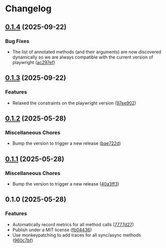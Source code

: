 # Changelog

## [0.1.4](https://github.com/multiversal-ventures/mvv-opentelemetry-instrumentation-playwright/compare/v0.1.3...v0.1.4) (2025-09-22)


### Bug Fixes

* The list of annotated methods (and their arguments) are now discovered dynamically so we are always compatible with the current version of playwright ([ac297ef](https://github.com/multiversal-ventures/mvv-opentelemetry-instrumentation-playwright/commit/ac297ef83f2df4a30bd0c46893a38f6164e0c035))

## [0.1.3](https://github.com/multiversal-ventures/mvv-opentelemetry-instrumentation-playwright/compare/v0.1.2...v0.1.3) (2025-09-22)


### Features

* Relaxed the constraints on the playwright version ([97ee902](https://github.com/multiversal-ventures/mvv-opentelemetry-instrumentation-playwright/commit/97ee902a07e2e6942090b5ed3a270aca195de511))

## [0.1.2](https://github.com/multiversal-ventures/mvv-opentelemetry-instrumentation-playwright/compare/v0.1.1...v0.1.2) (2025-05-28)


### Miscellaneous Chores

* Bump the version to trigger a new release ([bae722d](https://github.com/multiversal-ventures/mvv-opentelemetry-instrumentation-playwright/commit/bae722d7517aedd06047ae4b9132a8ad11bd9f5d))

## [0.1.1](https://github.com/multiversal-ventures/mvv-opentelemetry-instrumentation-playwright/compare/v0.1.0...v0.1.1) (2025-05-28)


### Miscellaneous Chores

* Bump the version to trigger a new release ([40a3ff3](https://github.com/multiversal-ventures/mvv-opentelemetry-instrumentation-playwright/commit/40a3ff372b772ede4826a7727e511322606f31d0))

## 0.1.0 (2025-05-28)


### Features

* Automatically record metrics for all method calls ([7777d27](https://github.com/multiversal-ventures/mvv-opentelemetry-instrumentation-playwright/commit/7777d27de6eec62dc65ac3893287bb3d91fea042))
* Publish under a MIT license ([fb04436](https://github.com/multiversal-ventures/mvv-opentelemetry-instrumentation-playwright/commit/fb0443664b5669005f064a11a615fb16cf31d5cd))
* Use monkeypatching to add traces for all sync/async methods ([960c7bf](https://github.com/multiversal-ventures/mvv-opentelemetry-instrumentation-playwright/commit/960c7bfc521ee9e09ddf209891afedadeb176978))
